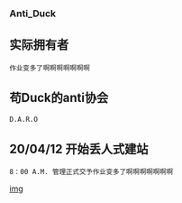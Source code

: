 ### Anti_Duck

## 实际拥有者

    作业变多了啊啊啊啊啊啊啊
 
## 苟Duck的anti协会

    D.A.R.O

## 20/04/12 开始丢人式建站
   
    8：00 A.M. 管理正式交予作业变多了啊啊啊啊啊啊啊


[img](https://img.wenhairu.com/image/NGdDX)
